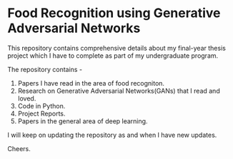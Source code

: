 # Food Recognition using Generative Adversarial Networks

This repository contains comprehensive details about my final-year thesis project which I have to complete as part of my undergraduate program.  

The repository contains -
1. Papers I have read in the area of food recogniton.
2. Research on Generative Adversarial Networks(GANs) that I read and loved.
3. Code in Python.
4. Project Reports.
5. Papers in the general area of deep learning.

I will keep on updating the repository as and when I have new updates.

Cheers.
